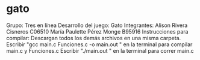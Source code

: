 # gato
Grupo: Tres en línea 
Desarrollo del juego: Gato
Integrantes: 
Alison Rivera Cisneros 
C06510
María Paulette Pérez Monge
B95916
Instrucciones para compilar:
Descargan todos los demás archivos en una misma carpeta.
Escribir "gcc main.c Funciones.c -o main.out " en la terminal para compilar main.c y Funciones.c
Escribir "./main.out " en la terminal para correr main.c
